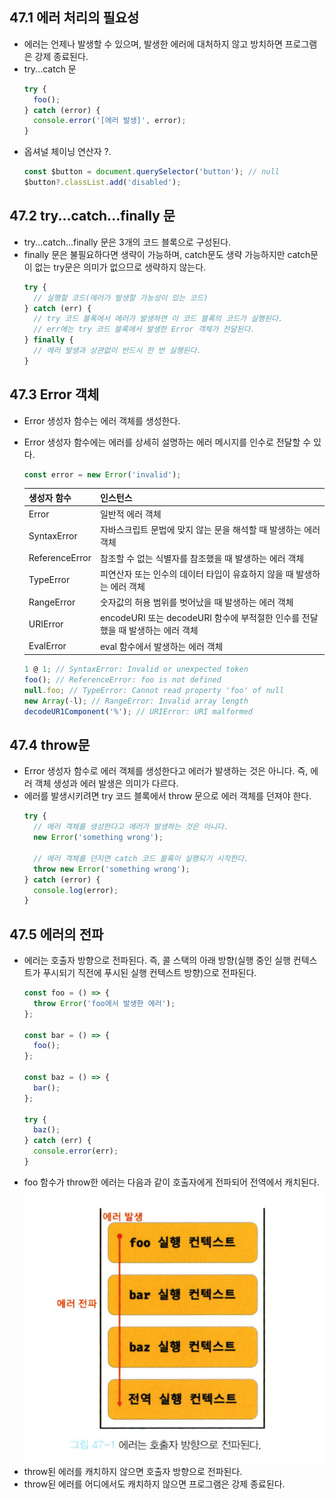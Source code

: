 ## 47.1 에러 처리의 필요성
- 에러는 언제나 발생할 수 있으며, 발생한 에러에 대처하지 않고 방치하면 프로그램은 강제 종료된다.
- try...catch 문
  ```js
  try {
    foo();
  } catch (error) {
    console.error('[에러 발생]', error);
  }
  ```
- 옵셔널 체이닝 연산자 ?.
  ```js
  const $button = document.querySelector('button'); // null
  $button?.classList.add('disabled');
  ```

## 47.2 try...catch...finally 문
- try...catch...finally 문은 3개의 코드 블록으로 구성된다.
- finally 문은 불필요하다면 생략이 가능하며, catch문도 생략 가능하지만 catch문이 없는 try문은 의미가 없으므로 생략하지 않는다.
  ```js
  try {
    // 실행할 코드(에러가 발생할 가능성이 있는 코드)
  } catch (err) {
    // try 코드 블록에서 에러가 발생하면 이 코드 블록의 코드가 실행된다.
    // err에는 try 코드 블록에서 발생한 Error 객체가 전달된다.
  } finally {
    // 에러 발생과 상관없이 반드시 한 번 실행된다.
  }
  ```

## 47.3 Error 객체
- Error 생성자 함수는 에러 객체를 생성한다.
- Error 생성자 함수에는 에러를 상세히 설명하는 에러 메시지를 인수로 전달할 수 있다.
  ```js
  const error = new Error('invalid');
  ```

  |생성자 함수|인스턴스|
  |---|---|
  |Error|일반적 에러 객체|
  |SyntaxError|자바스크립트 문법에 맞지 않는 문을 해석할 때 발생하는 에러 객체|
  |ReferenceError|참조할 수 없는 식별자를 참조했을 때 발생하는 에러 객체|
  |TypeError|피연산자 또는 인수의 데이터 타입이 유효하지 않을 때 발생하는 에러 객체|
  |RangeError|숫자값의 허용 범위를 벗어났을 때 발생하는 에러 객체|
  |URIError|encodeURI 또는 decodeURI 함수에 부적절한 인수를 전달했을 때 발생하는 에러 객체|
  |EvalError|eval 함수에서 발생하는 에러 객체|

  ```js
  1 @ 1; // SyntaxError: Invalid or unexpected token
  foo(); // ReferenceError: foo is not defined
  null.foo; // TypeError: Cannot read property 'foo' of null
  new Array(-l); // RangeError: Invalid array length 
  decodeUR1Component('%'); // URIError: URI malformed
  ```

## 47.4 throw문
- Error 생성자 함수로 에러 객체를 생성한다고 에러가 발생하는 것은 아니다. 즉, 에러 객체 생성과 에러 발생은 의미가 다르다.
- 에러를 발생시키려면 try 코드 블록에서 throw 문으로 에러 객체를 던져야 한다.
  ```js
  try {
    // 에러 객체를 생성한다고 에러가 발생하는 것은 아니다.
    new Error('something wrong');

    // 에러 객체를 던지면 catch 코드 블록이 실행되기 시작한다.
    throw new Error('something wrong');
  } catch (error) {
    console.log(error);
  }
  ```

## 47.5 에러의 전파
- 에러는 호출자 방향으로 전파된다. 즉, 콜 스택의 아래 방향(실행 중인 실행 컨텍스트가 푸시되기 직전에 푸시된 실행 컨텍스트 방향)으로 전파된다.
  ```js
  const foo = () => {
    throw Error('foo에서 발생한 에러');
  };

  const bar = () => {
    foo();
  };

  const baz = () => {
    bar();
  };

  try {
    baz();
  } catch (err) {
    console.error(err);
  }
  ```
- foo 함수가 throw한 에러는 다음과 같이 호출자에게 전파되어 전역에서 캐치된다.
![에러의 전파](image.png)
- throw된 에러를 캐치하지 않으면 호출자 방향으로 전파된다.
- throw된 에러를 어디에서도 캐치하지 않으면 프로그램은 강제 종료된다.

